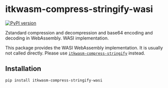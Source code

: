 # itkwasm-compress-stringify-wasi

[![PyPI version](https://badge.fury.io/py/itkwasm-compress-stringify-wasi.svg)](https://badge.fury.io/py/itkwasm-compress-stringify-wasi)

Zstandard compression and decompression and base64 encoding and decoding in WebAssembly. WASI implementation.

This package provides the WASI WebAssembly implementation. It is usually not called directly. Please use [`itkwasm-compress-stringify`](https://pypi.org/project/itkwasm-compress-stringify/) instead.


## Installation

```sh
pip install itkwasm-compress-stringify-wasi
```
